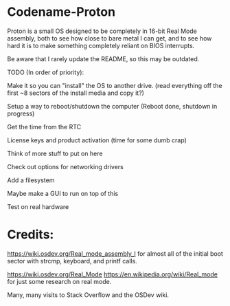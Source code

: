 # Codename-Proton
Proton is a small OS designed to be completely in 16-bit Real Mode assembly, both to see how close to bare metal I can get, and to see how hard it is to make something completely reliant on BIOS interrupts.


Be aware that I rarely update the README, so this may be outdated.

TODO (In order of priority):

Make it so you can "install" the OS to another drive. (read everything off the first ~8 sectors of the install media and copy it?)

Setup a way to reboot/shutdown the computer (Reboot done, shutdown in progress)

Get the time from the RTC

License keys and product activation (time for some dumb crap)

Think of more stuff to put on here

Check out options for networking drivers

Add a filesystem

Maybe make a GUI to run on top of this

Test on real hardware


# Credits:
https://wiki.osdev.org/Real_mode_assembly_I for almost all of the initial boot sector with strcmp, keyboard, and printf calls.

https://wiki.osdev.org/Real_Mode https://en.wikipedia.org/wiki/Real_mode for just some research on real mode.

Many, many visits to Stack Overflow and the OSDev wiki.
